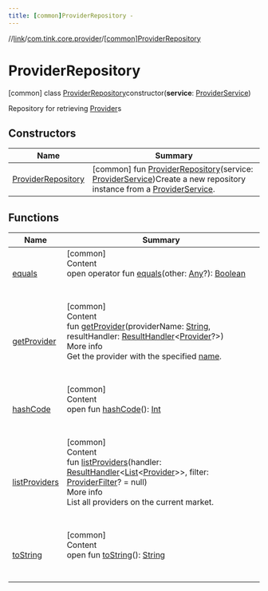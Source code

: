 ```yaml
---
title: [common]ProviderRepository -
---
```

//[link](../../index.md)/[com.tink.core.provider](../index.md)/[[common]ProviderRepository](index.md)



# ProviderRepository  
 [common] class [ProviderRepository](index.md)constructor(**service**: [ProviderService](../../com.tink.service.provider/[common]-provider-service/index.md))

Repository for retrieving [Provider](../../com.tink.model.provider/[common]-provider/index.md)s

   


## Constructors  
  
|  Name|  Summary| 
|---|---|
| <a name="com.tink.core.provider/ProviderRepository/ProviderRepository/#com.tink.service.provider.ProviderService/PointingToDeclaration/"></a>[ProviderRepository](-provider-repository.md)| <a name="com.tink.core.provider/ProviderRepository/ProviderRepository/#com.tink.service.provider.ProviderService/PointingToDeclaration/"></a> [common] fun [ProviderRepository](-provider-repository.md)(service: [ProviderService](../../com.tink.service.provider/[common]-provider-service/index.md))Create a new repository instance from a [ProviderService](../../com.tink.service.provider/[common]-provider-service/index.md).   <br>


## Functions  
  
|  Name|  Summary| 
|---|---|
| <a name="kotlin/Any/equals/#kotlin.Any?/PointingToDeclaration/"></a>[equals](../../com.tink.service.user/[common]-user-profile-service-impl/index.md#%5Bkotlin%2FAny%2Fequals%2F%23kotlin.Any%3F%2FPointingToDeclaration%2F%5D%2FFunctions%2F1647702525)| <a name="kotlin/Any/equals/#kotlin.Any?/PointingToDeclaration/"></a>[common]  <br>Content  <br>open operator fun [equals](../../com.tink.service.user/[common]-user-profile-service-impl/index.md#%5Bkotlin%2FAny%2Fequals%2F%23kotlin.Any%3F%2FPointingToDeclaration%2F%5D%2FFunctions%2F1647702525)(other: [Any](https://kotlinlang.org/api/latest/jvm/stdlib/kotlin/-any/index.html)?): [Boolean](https://kotlinlang.org/api/latest/jvm/stdlib/kotlin/-boolean/index.html)  <br><br><br>
| <a name="com.tink.core.provider/ProviderRepository/getProvider/#kotlin.String#com.tink.service.handler.ResultHandler[com.tink.model.provider.Provider?]/PointingToDeclaration/"></a>[getProvider](get-provider.md)| <a name="com.tink.core.provider/ProviderRepository/getProvider/#kotlin.String#com.tink.service.handler.ResultHandler[com.tink.model.provider.Provider?]/PointingToDeclaration/"></a>[common]  <br>Content  <br>fun [getProvider](get-provider.md)(providerName: [String](https://kotlinlang.org/api/latest/jvm/stdlib/kotlin/-string/index.html), resultHandler: [ResultHandler](../../com.tink.service.handler/[common]-result-handler/index.md)<[Provider](../../com.tink.model.provider/[common]-provider/index.md)?>)  <br>More info  <br>Get the provider with the specified [name](../../com.tink.model.provider/[common]-provider/name.md).  <br><br><br>
| <a name="kotlin/Any/hashCode/#/PointingToDeclaration/"></a>[hashCode](../../com.tink.service.user/[common]-user-profile-service-impl/index.md#%5Bkotlin%2FAny%2FhashCode%2F%23%2FPointingToDeclaration%2F%5D%2FFunctions%2F1647702525)| <a name="kotlin/Any/hashCode/#/PointingToDeclaration/"></a>[common]  <br>Content  <br>open fun [hashCode](../../com.tink.service.user/[common]-user-profile-service-impl/index.md#%5Bkotlin%2FAny%2FhashCode%2F%23%2FPointingToDeclaration%2F%5D%2FFunctions%2F1647702525)(): [Int](https://kotlinlang.org/api/latest/jvm/stdlib/kotlin/-int/index.html)  <br><br><br>
| <a name="com.tink.core.provider/ProviderRepository/listProviders/#com.tink.service.handler.ResultHandler[kotlin.collections.List[com.tink.model.provider.Provider]]#com.tink.service.provider.ProviderFilter?/PointingToDeclaration/"></a>[listProviders](list-providers.md)| <a name="com.tink.core.provider/ProviderRepository/listProviders/#com.tink.service.handler.ResultHandler[kotlin.collections.List[com.tink.model.provider.Provider]]#com.tink.service.provider.ProviderFilter?/PointingToDeclaration/"></a>[common]  <br>Content  <br>fun [listProviders](list-providers.md)(handler: [ResultHandler](../../com.tink.service.handler/[common]-result-handler/index.md)<[List](https://kotlinlang.org/api/latest/jvm/stdlib/kotlin.collections/-list/index.html)<[Provider](../../com.tink.model.provider/[common]-provider/index.md)>>, filter: [ProviderFilter](../../com.tink.service.provider/[common]-provider-filter/index.md)? = null)  <br>More info  <br>List all providers on the current market.  <br><br><br>
| <a name="kotlin/Any/toString/#/PointingToDeclaration/"></a>[toString](../../com.tink.service.user/[common]-user-profile-service-impl/index.md#%5Bkotlin%2FAny%2FtoString%2F%23%2FPointingToDeclaration%2F%5D%2FFunctions%2F1647702525)| <a name="kotlin/Any/toString/#/PointingToDeclaration/"></a>[common]  <br>Content  <br>open fun [toString](../../com.tink.service.user/[common]-user-profile-service-impl/index.md#%5Bkotlin%2FAny%2FtoString%2F%23%2FPointingToDeclaration%2F%5D%2FFunctions%2F1647702525)(): [String](https://kotlinlang.org/api/latest/jvm/stdlib/kotlin/-string/index.html)  <br><br><br>


